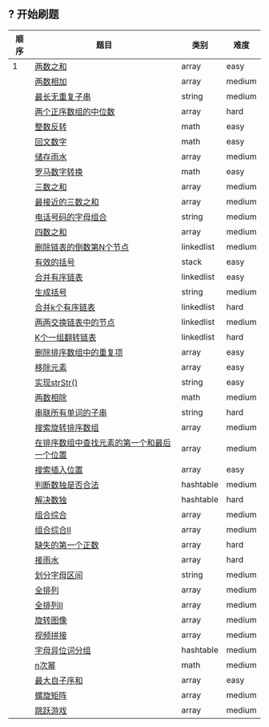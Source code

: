 ## ? 开始刷题
| 顺序 | 题目                                                         | 类别       | 难度   |
| ---- | ------------------------------------------------------------ | ---------- | ------ |
| 1    | [两数之和](/problem/array/Two-Sum)                           | array      | easy   |
|      | [两数相加](/problem/array/Add_Two_Numbers)                   | array      | medium |
|      | [最长无重复子串](/problem/string/lswrc)                      | string     | medium |
|      | [两个正序数组的中位数](/problem/array/Median-of-two-sorted-arrays) | array      | hard   |
|      | [整数反转](/problem/math/reverse_int)                        | math       | easy   |
|      | [回文数字](/problem/math/palindrome_num)                     | math       | easy   |
|      | [储存雨水](/problem/array/maxArea)                           | array      | medium |
|      | [罗马数字转换](/problem/math/romanToInt)                     | math       | easy   |
|      | [三数之和](/problem/array/Three_Sum)                         | array      | medium |
|      | [最接近的三数之和](/problem/array/Three_Sum_Closest)         | array      | medium |
|      | [电话号码的字母组合](/problem/string/letterCombinations)     | string     | medium |
|      | [四数之和](/problem/array/Four-Sum)                          | array      | medium |
|      | [删除链表的倒数第N个节点](/problem/linkedlist/NthFromEnd)    | linkedlist | medium |
|      | [有效的括号](/problem/stack/Valid-Parentheses)               | stack      | easy   |
|      | [合并有序链表](/problem/linkedlist/MergeTwoLists)            | linkedlist | easy   |
|      | [生成括号](/problem/string/generateParentheses)              | string     | medium |
|       |[合并k个有序链表](/problem/linkedlist/mergeKLinkedlist)|linkedlist| hard|
|       |[两两交换链表中的节点](/problem/linkedlist/swapPairNodes)|linkedlist|medium|
|       |[K个一组翻转链表](/problem/linkedlist/reverseKList)|linkedlist|hard|
|       |[删除排序数组中的重复项](/problem/array/removeDuplicateElem)|array|easy|
|       |[移除元素](/problem/array/removeElem)|array|easy|
|       |[实现strStr()](/problem/string/ImplementStrstr)|string|easy|
|       |[两数相除](/problem/math/num_div)|math|medium|
|       |[串联所有单词的子串](/problem/string/subStringWithAllWords)|string|hard|
|       |[搜索旋转排序数组](/problem/array/searchInRotatedSortArray)|array|medium|
|       |[在排序数组中查找元素的第一个和最后一个位置](/problem/array/findfirstlastindex)|array|medium|
|       |[搜索插入位置](/problem/array/SearchInsertPostion)|array|easy|
|       |[判断数独是否合法](/problem/hashtable/shudu)|hashtable|medium|
|       |[解决数独](/problem/hashtable/solveSudoku)|hashtable|hard|
|       |[组合综合](/problem/array/zuheshuzi)|array|medium|
|       |[组合综合Ⅱ](/problem/array/zuheshuzi2)|array|medium|
|       |[缺失的第一个正数](/problem/array/findMissNum)|array|hard|
|       |[接雨水](/problem/array/trap)|array|hard|
|       |[划分字母区间](/problem/string/partitionLabels)|string|medium|
|       |[全排列](/problem/array/permute)|array|medium|
|       |[全排列Ⅱ](/problem/array/permute2)|array|medium|
|       |[旋转图像](/problem/array/rotateImage)|array|medium|
|       |[视频拼接](/problem/array/videoStitching)|array|medium|
|       |[字母异位词分组](/problem/hashtable/groupAnagrams)|hashtable|medium|
|       |[n次幂](/problem/math/mypow)|math|medium|
|       |[最大自子序和](/problem/array/maxSubArray)|array|easy|
|       |[螺旋矩阵](/problem/array/spiralOrder)|array|medium|
|       |[跳跃游戏](/problem/array/canJump)|array|medium|
